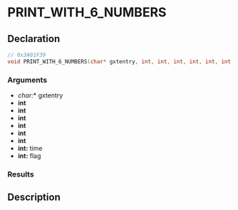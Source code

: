 # PRINT_WITH_6_NUMBERS

## Declaration
```cpp
// 0x3A01F39
void PRINT_WITH_6_NUMBERS(char* gxtentry, int, int, int, int, int, int, int time, int flag);
```

### Arguments
- **char*:** gxtentry
- **int**
- **int**
- **int**
- **int**
- **int**
- **int**
- **int:** time
- **int:** flag

### Results

## Description

